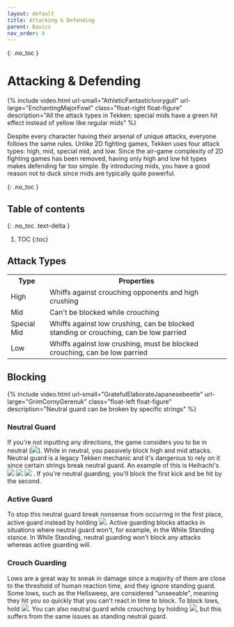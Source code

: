 ```yaml
---
layout: default
title: Attacking & Defending
parent: Basics
nav_order: 4
---
```


{: .no_toc }
# Attacking & Defending

{% include video.html url-small="AthleticFantasticIvorygull" url-large="EnchantingMajorFowl"
class="float-right float-figure"
description="All the attack types in Tekken; special mids have a green hit
effect instead of yellow like regular mids" %}

Despite every character having their arsenal of unique attacks, everyone
follows the same rules. Unlike 2D fighting games, Tekken uses four attack
types: high, mid, special mid, and low. Since the air-game complexity of 2D
fighting games has been removed, having only high and low hit types makes
defending far too simple. By introducing mids, you have a good reason not to
duck since mids are typically quite powerful.

{: .no_toc }
## Table of contents
{: .no_toc .text-delta }

1. TOC
{:toc}

## Attack Types
<table>
  <tr> <th>Type</th> <th>Properties</th> </tr>
  <tr> <td>High</td> <td>Whiffs against crouching opponents and high crushing</td> </tr>
  <tr> <td>Mid</td> <td>Can't be blocked while crouching</td> </tr>
  <tr> <td>Special Mid</td> <td>Whiffs against low crushing, can be blocked standing or crouching, can be low parried</td> </tr>
  <tr> <td>Low</td> <td>Whiffs against low crushing, must be blocked crouching, can be low parried</td> </tr>
</table>

## Blocking

{% include video.html url-small="GratefulElaborateJapanesebeetle" url-large="GrimCornyGerenuk"
class="float-left float-figure"
description="Neutral guard can be broken by specific strings" %}

### Neutral Guard
If you're not inputting any directions, the game considers you to be in neutral
<span class="no-break">(<img class="icon" src="/assets/img/n.svg">)</span>.
While in neutral, you passively block high and mid attacks. Neutral guard is a legacy Tekken
mechanic and it's dangerous to rely on it since certain strings
break neutral guard. An example of this is Heihachi's
<span class="no-break">
  <img class="icon" src="/assets/img/uf.svg">
  <img class="icon" src="/assets/img/3.svg">
  <img class="icon" src="/assets/img/4.svg">
</span>.
If you're neutral guarding, you'll block the first kick and be hit by the second.

### Active Guard
To stop this neutral guard break nonsense from occurring in the first place,
active guard instead by holding
<img class="icon" src="/assets/img/bh.svg">.
Active guarding blocks attacks in situations where neutral guard won't,
for example, in the While Standing stance. In While Standing, neutral guarding
won't block any attacks whereas active guarding will.

### Crouch Guarding
Lows are a great way to sneak in damage since a majority of them are
close to the threshold of human reaction time, and they ignore standing guard.
Some lows, such as the Hellsweep, are considered "unseeable", meaning they hit
you so quickly that you can't react in time to block. To block lows,
<span class="no-break">
hold <img class="icon" src="/assets/img/dbh.svg">.
</span>
You can also neutral guard while
crouching by holding
<img class="icon" src="/assets/img/dh.svg">, but this suffers from the same
issues as standing neutral guard.
